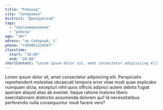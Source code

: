 ```yaml
---
title: "Робокод"
city: "Запорожье"
district: "Днепровский"
tags:
  - "програмирование"
  - "роботы"
age: "10+"
adress: "пр.Соборный, 1"
phone: "+380001234567"
classtime:
  start: "18:00"
  end: "20:00"
shortContent: "Lorem ipsum dolor sit, amet consectetur adipisicing elit."
---
```


Lorem ipsum dolor sit, amet consectetur adipisicing elit. Perspiciatis reprehenderit molestiae obcaecati tempora error vitae modi quae explicabo numquam dicta, excepturi nihil quos officiis adipisci autem debitis fugiat aperiam aliquid alias ab eveniet. Itaque ratione maiores libero exercitationem distinctio assumenda dolorem qui! Id necessitatibus perferendis nulla consequuntur modi facere vero?
